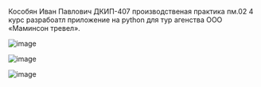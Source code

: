 Кособян Иван Павлович ДКИП-407 производственая практика пм.02 4 курс разрабоатл приложение на python для тур агенства ООО «Маминсон тревел».




![image](https://github.com/kosobyan/TravelAgencyProgram/assets/154566269/b5ed3a12-8ec1-4536-a5c8-ecee1dff9210)

![image](https://github.com/kosobyan/TravelAgencyProgram/assets/154566269/d99ec1b2-a93e-4c80-af8b-ad63176f4abd)

![image](https://github.com/kosobyan/TravelAgencyProgram/assets/154566269/0e5e2017-0155-48fa-bd9e-733b63e33d5f)
